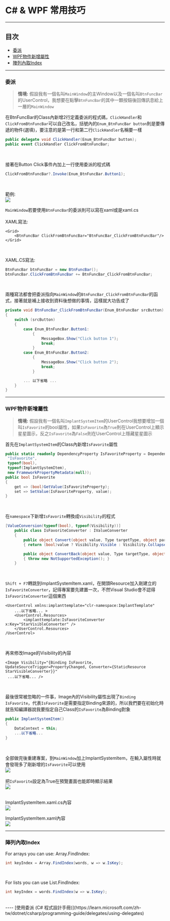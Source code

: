 # C# & WPF 常用技巧


----

## 目次
- [委派](#委派)
- [WPF物件新增屬性](#WPF物件新增屬性)
- [陣列內取Index](#陣列內取Index)

----

### 委派

> **情境:** 假設我有一個名叫`MainWindow`的主Window以及一個名叫`BtnFuncBar`的UserControl，我想要在點擊`BtnFuncBar`的其中一顆按鈕後回傳訊息給上一層的`MainWindow`

在BtnFuncBar的Class內新增2行定義委派的程式碼，`ClickHandler`和`ClickFromBtnFuncBar`可以自己改名，括號內的`Enum_BtnFuncBar button`則是要傳遞的物件(選填)，要注意的是第一行和第二行`ClickHandler`名稱要一樣<br />
```C#
public delegate void ClickHandler(Enum_BtnFuncBar button);
public event ClickHandler ClickFromBtnFuncBar;
```
<br />

接著在Button Click事件內加上一行使用委派的程式碼<br />
```C#
ClickFromBtnFuncBar?.Invoke(Enum_BtnFuncBar.Button1);
```
<br />

範例:<br />
![](https://raw.githubusercontent.com/howwmingnew/IWRookieManual/main/Photos/CommonFunctions/01.png)
<br />

`MainWindow`若要使用`BtnFuncBar`的委派則可以寫在xaml或是xaml.cs<br /> <br />
XAML寫法:<br />
```XAML
<Grid>
	<BtnFuncBar ClickFromBtnFuncBar="BtnFuncBar_ClickFromBtnFuncBar"/>
</Grid>
```
<br />

XAML.CS寫法:
```C#
BtnFuncBar btnFuncBar = new BtnFuncBar();
btnFuncBar.ClickFromBtnFuncBar += BtnFuncBar_ClickFromBtnFuncBar;
```
<br />

兩種寫法都會把委派指向`MainWindow`的`BtnFuncBar_ClickFromBtnFuncBar`的函式，接著就是補上接收到資料後想做的事情，這樣就大功告成了
```C#
private void BtnFuncBar_ClickFromBtnFuncBar(Enum_BtnFuncBar srcButton)
{
    switch (srcButton)
    {
        case Enum_BtnFuncBar.Button1:
            {
                MessageBox.Show("Click button 1");
                break;
            }
        case Enum_BtnFuncBar.Button2:
            {
                MessageBox.Show("Click button 2");
                break;
            }

        ... 以下省略 ...
    }
}
```

----

### WPF物件新增屬性

> **情境:** 假設我有一個名叫`ImplantSystemItem`的UserControl我想要增加一個叫`IsFavorite`的bool屬性，如果`IsFavorite`為`True`則在UserControl上顯示星星圖示，反之`IsFavorite`為`False`則在UserControl上隱藏星星圖示

首先在`ImplantSystemItem`的Class內新增`IsFavorite`屬性<br />
```C#
public static readonly DependencyProperty IsFavoriteProperty = DependencyProperty.Register(
 "IsFavorite",
 typeof(bool),
 typeof(ImplantSystemItem),
 new FrameworkPropertyMetadata(null));
public bool IsFavorite
{
    get => (bool)GetValue(IsFavoriteProperty);
    set => SetValue(IsFavoriteProperty, value);
}
```
<br />

在`namespace`下新增`IsFavorite`轉換成`Visibility`的程式<br />
```C#
[ValueConversion(typeof(bool), typeof(Visibility))]
    public class IsFavoriteConverter : IValueConverter
    {
        public object Convert(object value, Type targetType, object parameter, System.Globalization.CultureInfo culture)
        { return (bool)value ? Visibility.Visible : Visibility.Collapsed; }

        public object ConvertBack(object value, Type targetType, object parameter, System.Globalization.CultureInfo culture)
        { throw new NotSupportedException(); }
    }
```
<br />

`Shift + F7`轉跳到ImplantSystemItem.xaml，在開頭Resource加入剛建立的`IsFavoriteConverter`，記得專案要先建置一次，不然Visual Studio會不認得`IsFavoriteConverter`這個東西
```XAML
<UserControl xmlns:implanttemplate="clr-namespace:ImplantTemplate"
    ...以下省略... >
    <UserControl.Resources>
        <implanttemplate:IsFavoriteConverter x:Key="StarVisibleConverter" />
    </UserControl.Resources>
/UserControl>
```
<br />

再來修改Image的Visibility的內容
```XAML
<Image Visibility="{Binding IsFavorite, UpdateSourceTrigger=PropertyChanged, Converter={StaticResource StarVisibleConverter}}"
 ...以下省略... />
```
<br />

最後很常被忽略的一件事，Image內的Visibility屬性出現了`Binding IsFavorite`，代表`IsFavorite`是需要指定Binding來源的，所以我們要在初始化時就告知編譯器說我要指定自己Class的`IsFavorite`為Binding對象<br />
```C#
public ImplantSystemItem()
{
    DataContext = this;
    ...以下省略...
}
```
<br />

全部做完後重建專案，到`MainWindow`加上ImplantSystemItem，在輸入屬性時就會發現多了剛新增的`IsFavorite`可以使用<br />
![](https://raw.githubusercontent.com/howwmingnew/IWRookieManual/main/Photos/CommonFunctions/02.png)
<br /> <br />
把`IsFavorite`設定為True在預覽畫面也能即時顯示結果<br />
![](https://raw.githubusercontent.com/howwmingnew/IWRookieManual/main/Photos/CommonFunctions/03.png)
<br /> <br />

ImplantSystemItem.xaml.cs內容<br />
![](https://raw.githubusercontent.com/howwmingnew/IWRookieManual/main/Photos/CommonFunctions/04.png)
<br />

ImplantSystemItem.xaml內容<br />
![](https://raw.githubusercontent.com/howwmingnew/IWRookieManual/main/Photos/CommonFunctions/05.png)
<br />

----

### 陣列內取Index
For arrays you can use: Array.FindIndex<T>:<br />
```C#
int keyIndex = Array.FindIndex(words, w => w.IsKey);
```
<br />
	
For lists you can use List<T>.FindIndex:<br />
```C#
int keyIndex = words.FindIndex(w => w.IsKey);
```
<br />
----
[使用委派 (C# 程式設計手冊)](https://learn.microsoft.com/zh-tw/dotnet/csharp/programming-guide/delegates/using-delegates)

